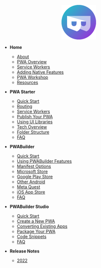 <div align=center>
  <img src="assets/icons/pwa-builder.png" alt="PWABuilder Logo">
</div>

- **Home** 
  - [About](/ "PWABuilder Suite Documentation")
  - [PWA Overview](/home/pwa-intro "Beginner's Guide to PWA")
  - [Service Workers](/home/sw-intro "Introduction to Service Workers")
  - [Adding Native Features](/home/native-features.md "Adding Native Features to Your PWA")
  - [PWA Workshop](/home/pwa-workshop "Progressive Web App Intro Workshop")
  - [Resources](/home/resources "Resources")

- **PWA Starter** 
  - [Quick Start](/starter/quick-start "PWA Starter - Quick Start")
  - [Routing](/starter/adding-content "PWA Starter - Routing and Navigation")
  - [Service Workers](/starter/service-worker "PWA Starter - Using Service Workers")
  - [Publish Your PWA](/starter/publish "PWA Starter - Publish Your PWA to the Web")
  - [Using UI Libraries](/starter/ui-components "PWA Starter - How to Use Different UI Component Libraries")
  - [Tech Overview](/starter/tech-overview "PWA Starter - Tech Overview")
  - [Folder Structure](/starter/folder-structure "PWA Starter - Folder Structure")
  - [FAQ](/starter/faq "PWA Starter - FAQ")

- **PWABuilder**
  - [Quick Start](/builder/quick-start "PWABuilder - Quick Start" )
  - [Using PWABuilder Features](/builder/using-pwabuilder-features "PWABuilder - Using PWABuilder Features" )
  - [Manifest Options](/builder/manifest "PWABuilder - Customizing Your Web App Manifest")
  - [Microsoft Store](/builder/windows "PWABuilder - Packaging for the Microsoft Store")
  - [Google Play Store](/builder/android "PWABuilder - Packaging for the Google Play Store")
  - [Other Android](/builder/other-android "PWABuilder - Creating Android Packages")
  - [Meta Quest](/builder/meta "PWABuilder - Meta Quest")
  - [iOS App Store](/builder/app-store "PWABuilder - Packaging for the App Store")
  - [FAQ](/builder/faq "PWABuilder - FAQ")
  
- **PWABuilder Studio**
  - [Quick Start](/studio/quick-start "PWABuilder Studio - Quick Start")
  - [Create a New PWA](/studio/create-new "PWABuilder Studio - Create a New PWA")
  - [Converting Existing Apps](/studio/existing-app "PWABuilder Studio - Converting Existing Apps")
  - [Package Your PWA](/studio/package "PWABuilder Studio - Package Your PWA For Stores")
  - [Code Snippets](/studio/snippets "PWABuilder Studio - Code Snippets")
  - [FAQ](/studio/faq "PWABuilder Studio - FAQ")

- **Release Notes**
  - [2022](/release-notes/2022 "Release Notes - 2022")
